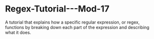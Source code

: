 # Regex-Tutorial---Mod-17
A tutorial that explains how a specific regular expression, or regex, functions by breaking down each part of the expression and describing what it does.
